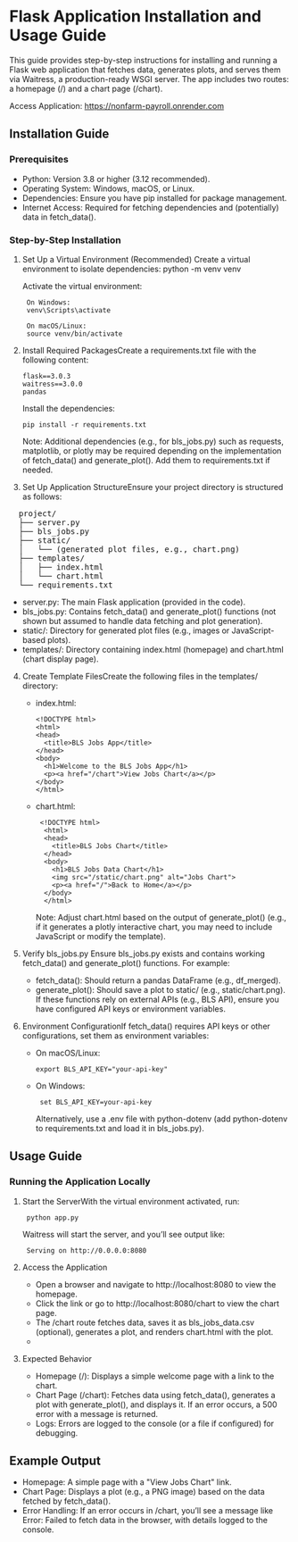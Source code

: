 # Flask Application Installation and Usage Guide
This guide provides step-by-step instructions for installing and running a Flask web application that fetches data, generates plots, and serves them via Waitress, a production-ready WSGI server. The app includes two routes: a homepage (/) and a chart page (/chart).

Access Application: https://nonfarm-payroll.onrender.com 

## Installation Guide

### Prerequisites
- Python: Version 3.8 or higher (3.12 recommended).
- Operating System: Windows, macOS, or Linux.
- Dependencies: Ensure you have pip installed for package management.
- Internet Access: Required for fetching dependencies and (potentially) data in fetch_data().

### Step-by-Step Installation
1. Set Up a Virtual Environment (Recommended) Create a virtual environment to isolate dependencies:
  python -m venv venv

    Activate the virtual environment:
    
        On Windows:
        venv\Scripts\activate
    
        On macOS/Linux:
        source venv/bin/activate

2. Install Required PackagesCreate a requirements.txt file with the following content:
   
       flask==3.0.3
       waitress==3.0.0
       pandas

   Install the dependencies:

       pip install -r requirements.txt

   Note: Additional dependencies (e.g., for bls_jobs.py) such as requests, matplotlib, or plotly may be required depending on the implementation of fetch_data() and generate_plot(). Add them to requirements.txt if needed.

3. Set Up Application StructureEnsure your project directory is structured as follows:
<pre>
  project/
  ├── server.py
  ├── bls_jobs.py
  ├── static/
  │   └── (generated plot files, e.g., chart.png)
  ├── templates/
  │   ├── index.html
  │   └── chart.html
  └── requirements.txt
</pre>
  - server.py: The main Flask application (provided in the code).
  - bls_jobs.py: Contains fetch_data() and generate_plot() functions (not shown but assumed to handle data fetching and plot generation).
  - static/: Directory for generated plot files (e.g., images or JavaScript-based plots).
  - templates/: Directory containing index.html (homepage) and chart.html (chart display page).
    
4. Create Template FilesCreate the following files in the templates/ directory:

    - index.html:

          <!DOCTYPE html>
          <html>
          <head>
            <title>BLS Jobs App</title>
          </head>
          <body>
            <h1>Welcome to the BLS Jobs App</h1>
            <p><a href="/chart">View Jobs Chart</a></p>
          </body>
          </html>


    - chart.html:

           <!DOCTYPE html>
            <html>
            <head>
              <title>BLS Jobs Chart</title>
            </head>
            <body>
              <h1>BLS Jobs Data Chart</h1>
              <img src="/static/chart.png" alt="Jobs Chart">
              <p><a href="/">Back to Home</a></p>
            </body>
            </html>

      Note: Adjust chart.html based on the output of generate_plot() (e.g., if it generates a plotly interactive chart, you may need to include JavaScript or modify the template).



5. Verify bls_jobs.py Ensure bls_jobs.py exists and contains working fetch_data() and generate_plot() functions. For example:
      - fetch_data(): Should return a pandas DataFrame (e.g., df_merged).
      - generate_plot(): Should save a plot to static/ (e.g., static/chart.png). If these functions rely on external APIs (e.g., BLS API), ensure you have configured API keys or environment variables.

6. Environment ConfigurationIf fetch_data() requires API keys or other configurations, set them as environment variables:

      - On macOS/Linux:

            export BLS_API_KEY="your-api-key"



     - On Windows:

            set BLS_API_KEY=your-api-key

        Alternatively, use a .env file with python-dotenv (add python-dotenv to requirements.txt and load it in bls_jobs.py).


## Usage Guide

### Running the Application Locally
1. Start the ServerWith the virtual environment activated, run:

        python app.py

    Waitress will start the server, and you’ll see output like:

        Serving on http://0.0.0.0:8080

2. Access the Application
   - Open a browser and navigate to http://localhost:8080 to view the homepage.
   - Click the link or go to http://localhost:8080/chart to view the chart page.
   - The /chart route fetches data, saves it as bls_jobs_data.csv (optional), generates a plot, and renders chart.html with the plot.
   - 
3. Expected Behavior
   - Homepage (/): Displays a simple welcome page with a link to the chart.
   - Chart Page (/chart): Fetches data using fetch_data(), generates a plot with generate_plot(), and displays it. If an error occurs, a 500 error with a message is returned.
   - Logs: Errors are logged to the console (or a file if configured) for debugging.

## Example Output
- Homepage: A simple page with a "View Jobs Chart" link.
- Chart Page: Displays a plot (e.g., a PNG image) based on the data fetched by fetch_data().
- Error Handling: If an error occurs in /chart, you’ll see a message like Error: Failed to fetch data in the browser, with details logged to the console.

